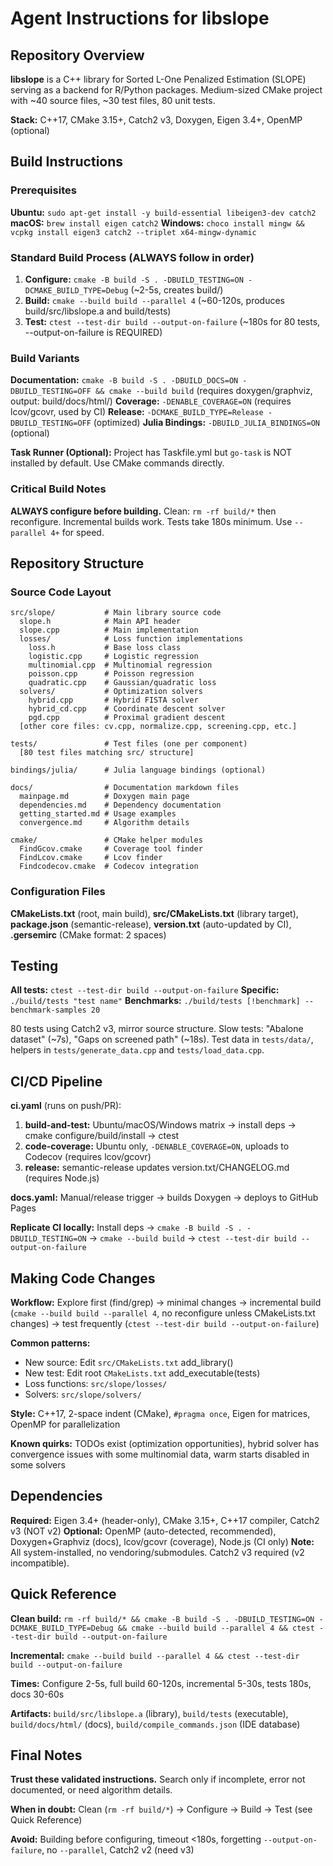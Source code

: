 # Agent Instructions for libslope

## Repository Overview

**libslope** is a C++ library for Sorted L-One Penalized Estimation (SLOPE) serving as a backend for R/Python packages. Medium-sized CMake project with ~40 source files, ~30 test files, 80 unit tests.

**Stack:** C++17, CMake 3.15+, Catch2 v3, Doxygen, Eigen 3.4+, OpenMP (optional)

## Build Instructions

### Prerequisites

**Ubuntu:** `sudo apt-get install -y build-essential libeigen3-dev catch2`
**macOS:** `brew install eigen catch2`
**Windows:** `choco install mingw && vcpkg install eigen3 catch2 --triplet x64-mingw-dynamic`

### Standard Build Process (ALWAYS follow in order)

1. **Configure:** `cmake -B build -S . -DBUILD_TESTING=ON -DCMAKE_BUILD_TYPE=Debug` (~2-5s, creates build/)
2. **Build:** `cmake --build build --parallel 4` (~60-120s, produces build/src/libslope.a and build/tests)
3. **Test:** `ctest --test-dir build --output-on-failure` (~180s for 80 tests, --output-on-failure is REQUIRED)

### Build Variants

**Documentation:** `cmake -B build -S . -DBUILD_DOCS=ON -DBUILD_TESTING=OFF && cmake --build build` (requires doxygen/graphviz, output: build/docs/html/)
**Coverage:** `-DENABLE_COVERAGE=ON` (requires lcov/gcovr, used by CI)
**Release:** `-DCMAKE_BUILD_TYPE=Release -DBUILD_TESTING=OFF` (optimized)
**Julia Bindings:** `-DBUILD_JULIA_BINDINGS=ON` (optional)

**Task Runner (Optional):** Project has Taskfile.yml but `go-task` is NOT installed by default. Use CMake commands directly.

### Critical Build Notes

**ALWAYS configure before building.** Clean: `rm -rf build/*` then reconfigure. Incremental builds work. Tests take 180s minimum. Use `--parallel 4+` for speed.

## Repository Structure

### Source Code Layout

```
src/slope/           # Main library source code
  slope.h            # Main API header
  slope.cpp          # Main implementation
  losses/            # Loss function implementations
    loss.h           # Base loss class
    logistic.cpp     # Logistic regression
    multinomial.cpp  # Multinomial regression
    poisson.cpp      # Poisson regression
    quadratic.cpp    # Gaussian/quadratic loss
  solvers/           # Optimization solvers
    hybrid.cpp       # Hybrid FISTA solver
    hybrid_cd.cpp    # Coordinate descent solver
    pgd.cpp          # Proximal gradient descent
  [other core files: cv.cpp, normalize.cpp, screening.cpp, etc.]

tests/               # Test files (one per component)
  [80 test files matching src/ structure]

bindings/julia/      # Julia language bindings (optional)

docs/                # Documentation markdown files
  mainpage.md        # Doxygen main page
  dependencies.md    # Dependency documentation
  getting_started.md # Usage examples
  convergence.md     # Algorithm details

cmake/               # CMake helper modules
  FindGcov.cmake     # Coverage tool finder
  FindLcov.cmake     # Lcov finder
  Findcodecov.cmake  # Codecov integration
```

### Configuration Files

**CMakeLists.txt** (root, main build), **src/CMakeLists.txt** (library target), **package.json** (semantic-release), **version.txt** (auto-updated by CI), **.gersemirc** (CMake format: 2 spaces)

## Testing

**All tests:** `ctest --test-dir build --output-on-failure`
**Specific:** `./build/tests "test name"`
**Benchmarks:** `./build/tests [!benchmark] --benchmark-samples 20`

80 tests using Catch2 v3, mirror source structure. Slow tests: "Abalone dataset" (~7s), "Gaps on screened path" (~18s). Test data in `tests/data/`, helpers in `tests/generate_data.cpp` and `tests/load_data.cpp`.

## CI/CD Pipeline

**ci.yaml** (runs on push/PR):

1. **build-and-test:** Ubuntu/macOS/Windows matrix → install deps → cmake configure/build/install → ctest
2. **code-coverage:** Ubuntu only, `-DENABLE_COVERAGE=ON`, uploads to Codecov (requires lcov/gcovr)
3. **release:** semantic-release updates version.txt/CHANGELOG.md (requires Node.js)

**docs.yaml:** Manual/release trigger → builds Doxygen → deploys to GitHub Pages

**Replicate CI locally:** Install deps → `cmake -B build -S . -DBUILD_TESTING=ON` → `cmake --build build` → `ctest --test-dir build --output-on-failure`

## Making Code Changes

**Workflow:** Explore first (find/grep) → minimal changes → incremental build (`cmake --build build --parallel 4`, no reconfigure unless CMakeLists.txt changes) → test frequently (`ctest --test-dir build --output-on-failure`)

**Common patterns:**

- New source: Edit `src/CMakeLists.txt` add_library()
- New test: Edit root `CMakeLists.txt` add_executable(tests)
- Loss functions: `src/slope/losses/`
- Solvers: `src/slope/solvers/`

**Style:** C++17, 2-space indent (CMake), `#pragma once`, Eigen for matrices, OpenMP for parallelization

**Known quirks:** TODOs exist (optimization opportunities), hybrid solver has convergence issues with some multinomial data, warm starts disabled in some solvers

## Dependencies

**Required:** Eigen 3.4+ (header-only), CMake 3.15+, C++17 compiler, Catch2 v3 (NOT v2)
**Optional:** OpenMP (auto-detected, recommended), Doxygen+Graphviz (docs), lcov/gcovr (coverage), Node.js (CI only)
**Note:** All system-installed, no vendoring/submodules. Catch2 v3 required (v2 incompatible).

## Quick Reference

**Clean build:** `rm -rf build/* && cmake -B build -S . -DBUILD_TESTING=ON -DCMAKE_BUILD_TYPE=Debug && cmake --build build --parallel 4 && ctest --test-dir build --output-on-failure`

**Incremental:** `cmake --build build --parallel 4 && ctest --test-dir build --output-on-failure`

**Times:** Configure 2-5s, full build 60-120s, incremental 5-30s, tests 180s, docs 30-60s

**Artifacts:** `build/src/libslope.a` (library), `build/tests` (executable), `build/docs/html/` (docs), `build/compile_commands.json` (IDE database)

## Final Notes

**Trust these validated instructions.** Search only if incomplete, error not documented, or need algorithm details.

**When in doubt:** Clean (`rm -rf build/*`) → Configure → Build → Test (see Quick Reference)

**Avoid:** Building before configuring, timeout <180s, forgetting `--output-on-failure`, no `--parallel`, Catch2 v2 (need v3)
